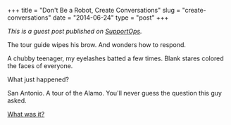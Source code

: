 +++
title = "Don't Be a Robot, Create Conversations"
slug =  "create-conversations"
date = "2014-06-24"
type = "post"
+++ 

*This is a guest post published on [SupportOps](http://supportops.co/dont-be-a-robot-create-conversations/).*

The tour guide wipes his brow. And wonders how to respond. 

A chubby teenager, my eyelashes batted a few times.  Blank stares colored the faces of everyone. 

What just happened? 

San Antonio. A tour of the Alamo. You'll never guess the question this guy asked. 

[What was it?](http://supportops.co/dont-be-a-robot-create-conversations/)
